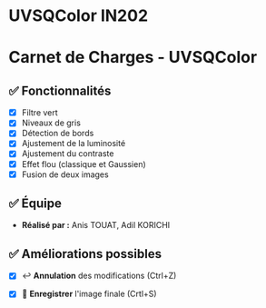 # UVSQColor IN202
# Carnet de Charges - UVSQColor
## ✅ Fonctionnalités
- [x] Filtre vert
- [x] Niveaux de gris
- [x] Détection de bords
- [x] Ajustement de la luminosité
- [x] Ajustement du contraste
- [x] Effet flou (classique et Gaussien)
- [x] Fusion de deux images

## ✅ Équipe
- **Réalisé par :** Anis TOUAT, Adil KORICHI

## ✅ Améliorations possibles
- [x] ↩️ **Annulation** des modifications (Ctrl+Z)
- [x] 💾 **Enregistrer** l'image finale (Crtl+S)



